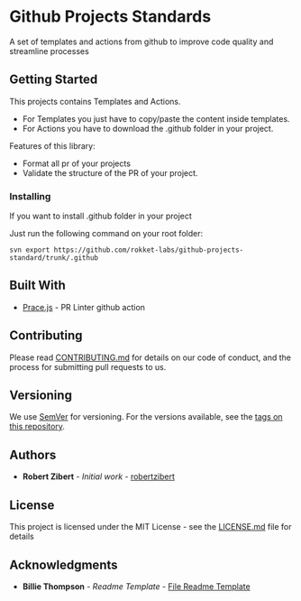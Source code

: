 # Github Projects Standards

A set of templates and actions from github to improve code quality and streamline processes

## Getting Started

This projects contains Templates and Actions.

- For Templates you just have to copy/paste the content inside templates.
- For Actions you have to download the .github folder in your project.

Features of this library:
- Format all pr of your projects
- Validate the structure of the PR of your project.


### Installing

If you want to install .github folder in your project

Just run the following command on your root folder:

```
svn export https://github.com/rokket-labs/github-projects-standard/trunk/.github
```

## Built With

* [Prace.js](https://github.com/innerspacetrainings/Prace.js) - PR Linter github action

## Contributing

Please read [CONTRIBUTING.md](https://gist.github.com/PurpleBooth/b24679402957c63ec426) for details on our code of conduct, and the process for submitting pull requests to us.

## Versioning

We use [SemVer](http://semver.org/) for versioning. For the versions available, see the [tags on this repository](https://github.com/your/project/tags). 

## Authors

* **Robert Zibert** - *Initial work* - [robertzibert](https://github.com/robertzibert)


## License

This project is licensed under the MIT License - see the [LICENSE.md](LICENSE.md) file for details

## Acknowledgments

* **Billie Thompson** - *Readme Template* - [File Readme Template](https://gist.github.com/PurpleBooth/109311bb0361f32d87a2#file-readme-template-md)

